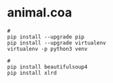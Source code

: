 # animal.coa

```
#
pip install --upgrade pip
pip install --upgrade virtualenv
virtualenv -p python3 venv
```

```
#
pip install beautifulsoup4
pip install xlrd
```
